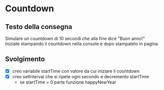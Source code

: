 # Countdown

## Testo della consegna
Simulare un countdown di 10 secondi che alla fine dice "Buon anno!"
Iniziate stampando il countdown nella console e dopo stampatelo in pagina.

## Svolgimento

- [x] creo variabile startTime con valore da cui iniziare il countdown
- [x] creo setInterval che si ripete ogni secondo e decremento startTime
    - se startTime = 0 parte funzione happyNewYear